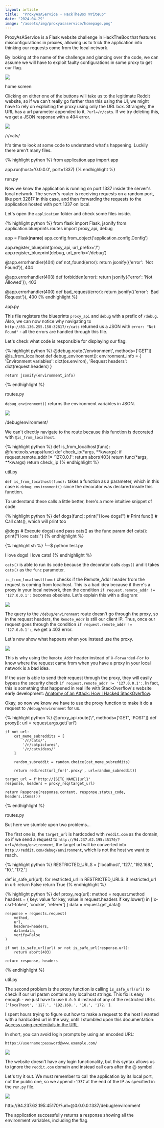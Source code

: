 ```yaml
---
layout: article
title:  "ProxyAsAService - HackTheBox Writeup"
date: "2024-04-29"
image: "/assets/img/proxyasaservice/homepage.png"
---
```



ProxyAsAService is a Flask website challenge in HackTheBox that features misconfigurations in proxies, allowing us to trick the application into thinking our requests come from the local network.

By looking at the name of the challenge and glancing over the code, we can assume we will have to exploit faulty configurations in some proxy to get our flag.

<div class="article-image">
  <img src="/assets/img/proxyasaservice/homepage.png">
  <p>home screen</p>
</div>

Clicking on either one of the buttons will take us to the legitimate Reddit website, so if we can't really go further than this using the UI, we might have to rely on exploiting the proxy using only the URL box. Strangely, the URL has a url parameter appended to it, `?url=/r/cats`. If we try deleting this, we get a JSON response with a 404 error.

<div class="article-image">
  <img src="/assets/img/proxyasaservice/404error.png">
  <p>/r/cats/</p>
</div>

It's time to look at some code to understand what's happening. Luckily there aren't many files.

<div class="article-code">
  {% highlight python %}
from application.app import app
  
app.run(host='0.0.0.0', port=1337)
  {% endhighlight %}
  <p>run.py</p>
</div>

Now we know the application is running on port 1337 inside the server's local network. The server's router is receiving requests on a random port, like port 32817 in this case, and then forwarding the requests to the application hosted with port 1337 on local.

Let's open the `application` folder and check some files inside.

<div class="article-code">
{% highlight python %}
from flask import Flask, jsonify
from application.blueprints.routes import proxy_api, debug

app = Flask(__name__)
app.config.from_object('application.config.Config')

app.register_blueprint(proxy_api, url_prefix='/')
app.register_blueprint(debug, url_prefix='/debug')

@app.errorhandler(404)
def not_found(error):
    return jsonify({'error': 'Not Found'}), 404

@app.errorhandler(403)
def forbidden(error):
    return jsonify({'error': 'Not Allowed'}), 403

@app.errorhandler(400)
def bad_request(error):
    return jsonify({'error': 'Bad Request'}), 400
{% endhighlight %}
<p>app.py</p>
</div>

This file registers the blueprints `proxy_api` and `debug` with a prefix of `/debug`. Also, we can now notice why navigating to `http://83.136.255.150:32817/r/cats` returned us a JSON with `error: "Not Found"` - all the errors are handled through this file.

Let's check what code is responsible for displaying our flag.

<div class='article-code'>
{% highlight python %}
@debug.route('/environment', methods=['GET'])
@is_from_localhost
def debug_environment():
    environment_info = {
        'Environment variables': dict(os.environ),
        'Request headers': dict(request.headers)
    }

    return jsonify(environment_info)
{% endhighlight %}
    <p>routes.py</p>
</div>


`debug_environment()` returns the environment variables in JSON.

<div class="article-image">
  <img src="/assets/img/proxyasaservice/notallowed.png">
  <p>/debug/environment/</p>
</div>

We can't directly navigate to the route because this function is decorated with `@is_from_localhost`.

<div class='article-code'>
{% highlight python %}
def is_from_localhost(func):
    @functools.wraps(func)
    def check_ip(*args, **kwargs):
        if request.remote_addr != '127.0.0.1':
            return abort(403)
        return func(*args, **kwargs)
    return check_ip
{% endhighlight %}
    <p>util.py</p>
</div>

`def is_from_localhost(func):` takes a function as a parameter, which in this case is `debug_environment()` since the decorator was declared inside this function.

To understand these calls a little better, here's a more intuitive snippet of code:

<div class='article-code'>
{% highlight python %}
def dogs(func):
    print("I love dogs!") # Print
    func() # Call cats(), which will print too

@dogs # Execute dogs() and pass cats() as the func param
def cats():
    print("I love cats!")
{% endhighlight %}
</div>

<div class='article-code'>
{% highlight sh %}
└─$ python test.py

I love dogs!
I love cats!
{% endhighlight %}
</div>

`cats()` is able to run its code because the decorator calls `dogs()` and it takes `cats()` as the `func` parameter.

`is_from_localhost(func)` checks if the Remote_Addr header from the request is coming from localhost. This is a bad idea because if there's a proxy in your local network, then the condition `if request.remote_addr != '127.0.0.1':` becomes obsolete. Let's explain this with a diagram:

<div class="article-image">
  <img src="/assets/img/proxyasaservice/diagram.png">
</div>

The query to the `/debug/environment` route doesn't go through the proxy, so in the request headers, the `Remote_Addr` is still our client IP. Thus, once our request goes through the condition `if request.remote_addr != '127.0.0.1':`, we get a 403 error. 

Let's now show what happens when you instead use the proxy.

<div class="article-image">
  <img src="/assets/img/proxyasaservice/diagram2.png">
</div>

This is why using the `Remote_Addr` header instead of `X-Forwarded-For` to know where the request came from when you have a proxy in your local network is a bad idea.

If the user is able to send their request through the proxy, they will easily bypass the security check `if request.remote_addr != '127.0.0.1':`. In fact, this is something that happened in real life with StackOverflow's website early development: [Anatomy of an Attack: How I Hacked StackOverflow][StackOverflow].

Okay, so now we know we have to use the proxy function to make it do a request to `/debug/environment` for us.

<div class='article-code'>
{% highlight python %}
@proxy_api.route('/', methods=['GET', 'POST'])
def proxy():
    url = request.args.get('url')

    if not url:
        cat_meme_subreddits = [
            '/r/cats/',
            '/r/catpictures',
            '/r/catvideos/'
        ]

        random_subreddit = random.choice(cat_meme_subreddits)

        return redirect(url_for('.proxy', url=random_subreddit))
    
    target_url = f'http://{SITE_NAME}{url}'
    response, headers = proxy_req(target_url)

    return Response(response.content, response.status_code, headers.items())
{% endhighlight %}
<p>routes.py</p>
</div>

But here we stumble upon two problems...

The first one is, the `target_url` is hardcoded with `reddit.com` as the domain, so if we send a request to `http://94.237.62.195:45170/?url=/debug/environment`, the target url will be converted into `http://reddit.com/debug/environment`, which is not the host we want to reach.

<div class='article-code'>
{% highlight python %}
RESTRICTED_URLS = ['localhost', '127.', '192.168.', '10.', '172.']

def is_safe_url(url):
    for restricted_url in RESTRICTED_URLS:
        if restricted_url in url:
            return False
    return True
{% endhighlight %}
</div>

<div class='article-code'>
{% highlight python %}
def proxy_req(url):    
    method = request.method
    headers =  {
        key: value for key, value in request.headers if key.lower() in ['x-csrf-token', 'cookie', 'referer']
    }
    data = request.get_data()

    response = requests.request(
        method,
        url,
        headers=headers,
        data=data,
        verify=False
    )

    if not is_safe_url(url) or not is_safe_url(response.url):
        return abort(403)
    
    return response, headers
{% endhighlight %}
<p>util.py</p>
</div>

The second problem is the proxy function is calling `is_safe_url(url)` to check if our url param contains any localhost strings. This fix is easy enough - we just have to use `0.0.0.0` instead of any of the restricted URLs `['localhost', '127.', '192.168.', '10.', '172.']`.

I spent hours trying to figure out how to make a request to the host I wanted with a hardcoded url in the way, until I stumbled upon this documentation: [Access using credentials in the URL][Firefox].

In short, you can avoid login prompts by using an encoded URL:

`https://username:password@www.example.com/`

<div class="article-image">
  <img src="/assets/img/proxyasaservice/authentication.png">
</div>

The website doesn't have any login functionality, but this syntax allows us to ignore the `reddit.com` domain and instead call ours after the @ symbol.

Let's try it out. We must remember to call the application by its local port, not the public one, so we append `:1337` at the end of the IP as specified in the `run.py` file.

<div class="article-image">
  <img src="/assets/img/proxyasaservice/flag.png">
<p>http://94.237.62.195:45170/?url=@0.0.0.0:1337/debug/environment</p>
</div>

The application successfully returns a response showing all the environment variables, including the flag.


[Firefox]: https://developer.mozilla.org/en-US/docs/Web/HTTP/Authentication#access_using_credentials_in_the_url

[StackOverflow]: https://blog.ircmaxell.com/2012/11/anatomy-of-attack-how-i-hacked.html




































































